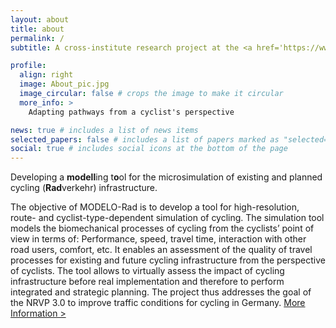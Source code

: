 ```yaml
---
layout: about
title: about
permalink: /
subtitle: A cross-institute research project at the <a href='https://www.h-ka.de/en/ieem/projects/modelo-rad'>Hochschule Karlsruhe.</a>

profile:
  align: right
  image: About_pic.jpg
  image_circular: false # crops the image to make it circular
  more_info: >
    Adapting pathways from a cyclist's perspective

news: true # includes a list of news items
selected_papers: false # includes a list of papers marked as "selected={true}"
social: true # includes social icons at the bottom of the page
---
```

Developing a <b>modell</b>ing t<b>o</b>ol for the microsimulation of existing and planned cycling (<b>Rad</b>verkehr) infrastructure.

The objective of MODELO-Rad is to develop a tool for high-resolution, route- and cyclist-type-dependent simulation of cycling. The simulation tool models the biomechanical processes of cycling from the cyclists’ point of view in terms of: Performance, speed, travel time, interaction with other road users, comfort, etc. It enables an assessment of the quality of travel processes for existing and future cycling infrastructure from the perspective of cyclists. The tool allows to virtually assess the impact of cycling infrastructure before real implementation and therefore to perform integrated and strategic planning. The project thus addresses the goal of the NRVP 3.0 to improve traffic conditions for cycling in Germany.
<a href="javascript:void(0);" onclick="toggleMoreInfo()"> More Information > </a>

<div id="more-info" style="display: none; clear: both; width: 100%;">
  <div class="about-section">
    <div class="text" style="width: 100%;">
      <p>The simulation tool is addressed to the municipal administration, engineering offices and all actors involved in cycling planning and cycling promotion. In order to develop a tool that is most practical and usable in a variety of ways, requirements are collected from the participating practice partners, which are taken into account in the development of the simulation tool as well as the associated model. In this way, cycling planning and cycling promotion can be supported in the following tasks:
      - Decision support for bike route/infrastructure alignment alternatives being planned (identification of alternative to minimize travel time, power requirements, etc.);
      - Identification of optimization needs for existing and planned bicycle routes/infrastructure in terms of time loss, performance, and safety
      - Area-wide evaluation of bicycle infrastructure and identification of sections with potential for improvement (high performance needs, large travel time losses, etc.);
      - Estimation of bicycle travel times for travel time comparisons with other transportation modes; and
      - Determination of the effect of infrastucture gap closures and expansion measures in the cycling network on travel time and performance requirements as a basis for cost-benefit considerations
      
      By using the simulation, the perspective of cyclists can represent a quality grade in planning and evaluating cycling infrastructure. For this purpose, the tool can be used flexibly for already existing or future infrastructure and can be useful for the consideration of single infrastructure elements up to municipal and supraregional cycling networks. Furthermore, a standardization of the planning processes based on the uniform impact variables of cycling provided by the tool becomes possible.</p>
    </div>
    <div class="profile" style="width: 100%; margin-top: 20px;">
      <img src="/assets/img/about_pic3.jpg" alt="Profile Picture" style="width: 100%; height: auto;">
     
    </div>
  </div>
</div>

<style>
  .about-section {
    width: 100%;
  }
  .text {
    width: 100%;
  }
  .profile img {
    width: 100%;
    height: auto;
  }
</style>

<script>
  function toggleMoreInfo() {
    var moreInfo = document.getElementById("more-info");
    if (moreInfo.style.display === "none") {
      moreInfo.style.display = "block";
      profileImg.style.marginBottom = "20px"; // Add extra space
    } else {
      moreInfo.style.display = "none";
      profileImg.style.marginBottom = "0"; // Remove extra space
    }
  }
</script>